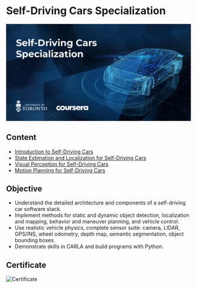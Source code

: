 # Self-Driving Cars Specialization

![Cover](./media/cover.png)

## Content

- [Introduction to Self-Driving Cars](./01_introduction_to_self_driving_cars)
- [State Estimation and Localization for Self-Driving Cars](./02_state_estimation_and_localization)
- [Visual Perception for Self-Driving Cars](./03_visual_perception)
- [Motion Planning for Self-Driving Cars](./04_motion_planning)

## Objective

- Understand the detailed architecture and components of a self-driving car software stack.
- Implement methods for static and dynamic object detection, localization and mapping, behavior and maneuver planning, and vehicle control.
- Use realistic vehicle physics, complete sensor suite: camera, LIDAR, GPS/INS, wheel odometry, depth map, semantic segmentation, object bounding boxes.
- Demonstrate skills in CARLA and build programs with Python.

## Certificate

![Certificate](./media/LCV9UWM99C95.png)

